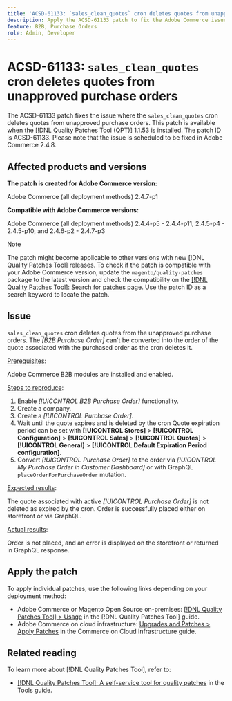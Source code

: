 ```yaml
---
title: 'ACSD-61133: `sales_clean_quotes` cron deletes quotes from unapproved purchase orders'
description: Apply the ACSD-61133 patch to fix the Adobe Commerce issue where `sales_clean_quotes` cron deletes quotes from unapproved purchase orders.
feature: B2B, Purchase Orders
role: Admin, Developer
---
```

# ACSD-61133: `sales_clean_quotes` cron deletes quotes from unapproved purchase orders

The ACSD-61133 patch fixes the issue where the `sales_clean_quotes` cron deletes quotes from unapproved purchase orders. This patch is available when the [!DNL Quality Patches Tool (QPT)] 1.1.53 is installed. The patch ID is ACSD-61133. Please note that the issue is scheduled to be fixed in Adobe Commerce 2.4.8.

## Affected products and versions

**The patch is created for Adobe Commerce version:**

Adobe Commerce (all deployment methods) 2.4.7-p1

**Compatible with Adobe Commerce versions:**

Adobe Commerce (all deployment methods) 2.4.4-p5 - 2.4.4-p11, 2.4.5-p4 - 2.4.5-p10, and 2.4.6-p2 - 2.4.7-p3

>[!NOTE]
>
>The patch might become applicable to other versions with new [!DNL Quality Patches Tool] releases. To check if the patch is compatible with your Adobe Commerce version, update the `magento/quality-patches` package to the latest version and check the compatibility on the [[!DNL Quality Patches Tool]: Search for patches page](https://experienceleague.adobe.com/tools/commerce-quality-patches/index.html). Use the patch ID as a search keyword to locate the patch.

## Issue

`sales_clean_quotes` cron deletes quotes from the unapproved purchase orders. The *[B2B Purchase Order]* can't be converted into the order of the quote associated with the purchased order as the cron deletes it.

<u>Prerequisites</u>:

Adobe Commerce B2B modules are installed and enabled.

<u>Steps to reproduce</u>:

1. Enable *[!UICONTROL B2B Purchase Order]* functionality.
1. Create a company.
1. Create a *[!UICONTROL Purchase Order]*.
1. Wait until the quote expires and is deleted by the cron Quote expiration period can be set with **[!UICONTROL Stores]** > **[!UICONTROL Configuration]** > **[!UICONTROL Sales]** > **[!UICONTROL Quotes]** > **[!UICONTROL General]** > **[!UICONTROL Default Expiration Period configuration]**.
1. Convert *[!UICONTROL Purchase Order]* to the order via *[!UICONTROL My Purchase Order in Customer Dashboard]* or with GraphQL `placeOrderForPurchaseOrder` mutation.

<u>Expected results</u>:

The quote associated with active *[!UICONTROL Purchase Order]* is not deleted as expired by the cron. Order is successfully placed either on storefront or via GraphQL.

<u>Actual results</u>:

Order is not placed, and an error is displayed on the storefront or returned in GraphQL response.

## Apply the patch

To apply individual patches, use the following links depending on your deployment method:

* Adobe Commerce or Magento Open Source on-premises: [[!DNL Quality Patches Tool] > Usage](/help/tools/quality-patches-tool/usage.md) in the [!DNL Quality Patches Tool] guide.
* Adobe Commerce on cloud infrastructure: [Upgrades and Patches > Apply Patches](https://experienceleague.adobe.com/docs/commerce-cloud-service/user-guide/develop/upgrade/apply-patches.html) in the Commerce on Cloud Infrastructure guide.

## Related reading

To learn more about [!DNL Quality Patches Tool], refer to:

* [[!DNL Quality Patches Tool]: A self-service tool for quality patches](/help/tools/quality-patches-tool/quality-patches-tool-to-self-serve-quality-patches.md) in the Tools guide.

